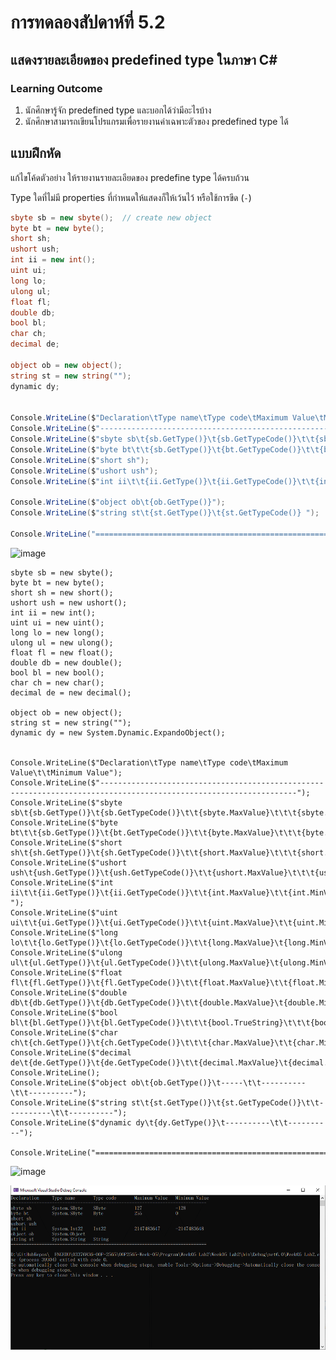 # การทดลองสัปดาห์ที่ 5.2 #
## แสดงรายละเอียดของ predefined type ในภาษา C#  ##


### Learning Outcome ###
1. นักศึกษารู้จัก predefined type และบอกได้ว่ามีอะไรบ้าง
2. นักศึกษาสามารถเขียนโปรแกรมเพื่อรายงานค่าเฉพาะตัวของ predefined type ได้

## แบบฝึกหัด ##

แก้ไขโค้ดตัวอย่าง ให้รายงานรายละเอียดของ predefine type ได้ครบถ้วน

Type ใดที่ไม่มี properties ที่กำหนดให้แสดงก็ให้เว้นไว้ หรือใช้การขีด (`-`)
```cs
sbyte sb = new sbyte();  // create new object
byte bt = new byte();
short sh;                 
ushort ush;
int ii = new int();
uint ui;
long lo;
ulong ul;
float fl;
double db;
bool bl;
char ch;
decimal de;

object ob = new object();
string st = new string("");
dynamic dy;


Console.WriteLine($"Declaration\tType name\tType code\tMaximum Value\tMinimum Value");
Console.WriteLine($"----------------------------------------------------------------------------");
Console.WriteLine($"sbyte sb\t{sb.GetType()}\t{sb.GetTypeCode()}\t\t{sbyte.MaxValue}\t\t{sbyte.MinValue}");
Console.WriteLine($"byte bt\t\t{sb.GetType()}\t{bt.GetTypeCode()}\t\t{byte.MaxValue}\t\t{byte.MinValue}");
Console.WriteLine($"short sh");
Console.WriteLine($"ushort ush");
Console.WriteLine($"int ii\t\t{ii.GetType()}\t{ii.GetTypeCode()}\t\t{int.MaxValue}\t{int.MinValue} ");

Console.WriteLine($"object ob\t{ob.GetType()}");
Console.WriteLine($"string st\t{st.GetType()}\t{st.GetTypeCode()} ");

Console.WriteLine("============================================================================");

```

![image](https://user-images.githubusercontent.com/115066356/221414073-c753999b-dd97-4fd7-9eac-067daae4eb54.png)

```
sbyte sb = new sbyte();
byte bt = new byte();
short sh = new short();
ushort ush = new ushort();
int ii = new int();
uint ui = new uint(); 
long lo = new long();  
ulong ul = new ulong(); 
float fl = new float();
double db = new double();
bool bl = new bool();
char ch = new char();
decimal de = new decimal();

object ob = new object();
string st = new string("");
dynamic dy = new System.Dynamic.ExpandoObject();


Console.WriteLine($"Declaration\tType name\tType code\tMaximum Value\t\tMinimum Value");
Console.WriteLine($"------------------------------------------------------------------------------------------------------------------");
Console.WriteLine($"sbyte sb\t{sb.GetType()}\t{sb.GetTypeCode()}\t\t{sbyte.MaxValue}\t\t\t{sbyte.MinValue}");
Console.WriteLine($"byte bt\t\t{sb.GetType()}\t{bt.GetTypeCode()}\t\t{byte.MaxValue}\t\t\t{byte.MinValue}");
Console.WriteLine($"short sh\t{sh.GetType()}\t{sh.GetTypeCode()}\t\t{short.MaxValue}\t\t\t{short.MinValue}");
Console.WriteLine($"ushort ush\t{ush.GetType()}\t{ush.GetTypeCode()}\t\t{ushort.MaxValue}\t\t\t{ushort.MinValue}");
Console.WriteLine($"int ii\t\t{ii.GetType()}\t{ii.GetTypeCode()}\t\t{int.MaxValue}\t\t{int.MinValue} ");
Console.WriteLine($"uint ui\t\t{ui.GetType()}\t{ui.GetTypeCode()}\t\t{uint.MaxValue}\t\t{uint.MinValue}");
Console.WriteLine($"long lo\t\t{lo.GetType()}\t{lo.GetTypeCode()}\t\t{long.MaxValue}\t{long.MinValue}");
Console.WriteLine($"ulong ul\t{ul.GetType()}\t{ul.GetTypeCode()}\t\t{ulong.MaxValue}\t{ulong.MinValue}");
Console.WriteLine($"float fl\t{fl.GetType()}\t{fl.GetTypeCode()}\t\t{float.MaxValue}\t\t{float.MinValue}");
Console.WriteLine($"double db\t{db.GetType()}\t{db.GetTypeCode()}\t\t{double.MaxValue}\t{double.MinValue}");
Console.WriteLine($"bool bl\t{bl.GetType()}\t{bl.GetTypeCode()}\t\t\t{bool.TrueString}\t\t\t{bool.FalseString}");
Console.WriteLine($"char ch\t{ch.GetType()}\t{ch.GetTypeCode()}\t\t\t{char.MaxValue}\t\t{char.MinValue}");
Console.WriteLine($"decimal de\t{de.GetType()}\t{de.GetTypeCode()}\t\t{decimal.MaxValue}\t{decimal.MinValue}");
Console.WriteLine();
Console.WriteLine($"object ob\t{ob.GetType()}\t-----\t\t----------\t\t----------");
Console.WriteLine($"string st\t{st.GetType()}\t{st.GetTypeCode()}\t\t----------\t\t----------");
Console.WriteLine($"dynamic dy\t{dy.GetType()}\t----------\t\t----------");

Console.WriteLine("==================================================================================================================");

```
![image](https://user-images.githubusercontent.com/115066356/221414137-f4464fe8-88bd-418c-928c-67c1c609e411.png)


![](./Pictures/Lab5_2_Pic1.png)
